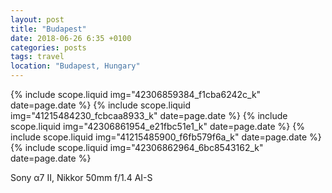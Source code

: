 ```yaml
---
layout: post
title: "Budapest"
date: 2018-06-26 6:35 +0100
categories: posts
tags: travel
location: "Budapest, Hungary"
---
```


{% include scope.liquid img="42306859384_f1cba6242c_k" date=page.date %}
{% include scope.liquid img="41215484230_fcbcaa8933_k" date=page.date %}
{% include scope.liquid img="42306861954_e21fbc51e1_k" date=page.date %}
{% include scope.liquid img="41215485900_f6fb579f6a_k" date=page.date %}
{% include scope.liquid img="42306862964_6bc8543162_k" date=page.date %}

Sony α7 II, Nikkor 50mm f/1.4 AI-S
